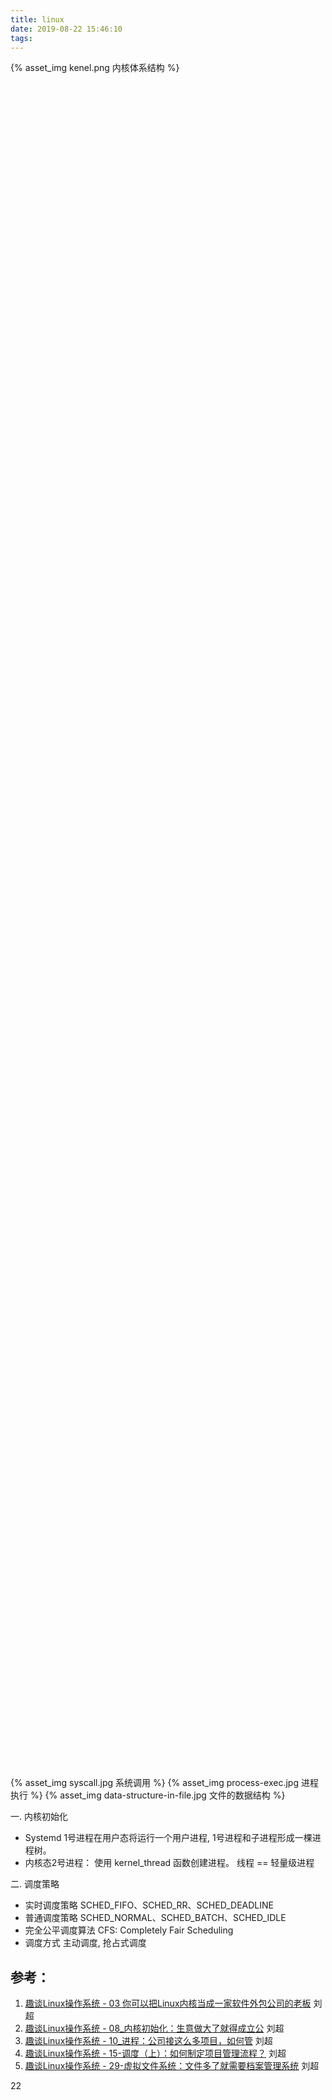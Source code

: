 ```yaml
---
title: linux
date: 2019-08-22 15:46:10
tags:
---
```


<p hidden></p>
<!-- more -->

<div style="width: 70%; height: 70%">
{% asset_img   kenel.png   内核体系结构 %}
</div>

{% asset_img   syscall.jpg    系统调用  %}
{% asset_img   process-exec.jpg    进程执行  %}
{% asset_img   data-structure-in-file.jpg   文件的数据结构 %}


一. 内核初始化
+ Systemd 1号进程在用户态将运行一个用户进程, 1号进程和子进程形成一棵进程树。
+ 内核态2号进程： 使用 kernel_thread 函数创建进程。  线程 == 轻量级进程

二. 调度策略
+ 实时调度策略
  SCHED_FIFO、SCHED_RR、SCHED_DEADLINE
+ 普通调度策略
  SCHED_NORMAL、SCHED_BATCH、SCHED_IDLE
+ 完全公平调度算法
  CFS: Completely Fair Scheduling 
+ 调度方式
  主动调度, 抢占式调度  


## 参考：
1. [趣谈Linux操作系统 - 03 你可以把Linux内核当成一家软件外包公司的老板]()  刘超
2. [趣谈Linux操作系统 - 08_内核初始化：生意做大了就得成立公]()  刘超
3. [趣谈Linux操作系统 - 10_进程：公司接这么多项目，如何管]() 刘超
4. [趣谈Linux操作系统 - 15-调度（上）：如何制定项目管理流程？]() 刘超
5. [趣谈Linux操作系统 - 29-虚拟文件系统：文件多了就需要档案管理系统]()   刘超

22 







 
